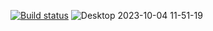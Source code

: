 [![Build status](https://ci.appveyor.com/api/projects/status/f1b1c7f0tgykqo9e?svg=true)](https://ci.appveyor.com/project/Dimonstratos/patterns-task1)
![Desktop 2023-10-04 11-51-19](https://github.com/Dimonstratos/Patterns-task1/assets/130654761/5ca0abd1-b2b8-490c-a543-45ad4aba224a)
